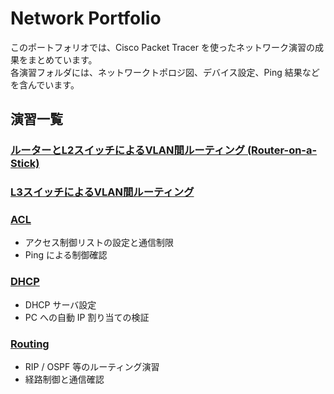 # Network Portfolio

このポートフォリオでは、Cisco Packet Tracer を使ったネットワーク演習の成果をまとめています。  
各演習フォルダには、ネットワークトポロジ図、デバイス設定、Ping 結果などを含んでいます。

## 演習一覧

### [ルーターとL2スイッチによるVLAN間ルーティング (Router-on-a-Stick)](./VLAN-L2-Router)

### [L3スイッチによるVLAN間ルーティング](./VLAN-L3)


### [ACL](./ACL)
- アクセス制御リストの設定と通信制限
- Ping による制御確認

### [DHCP](./DHCP)
- DHCP サーバ設定
- PC への自動 IP 割り当ての検証

### [Routing](./Routing)
- RIP / OSPF 等のルーティング演習
- 経路制御と通信確認
